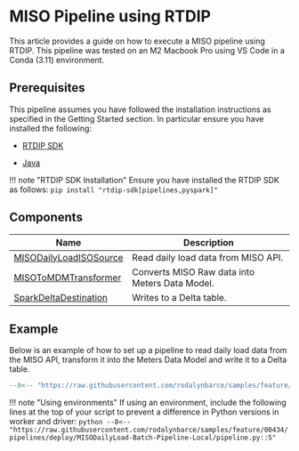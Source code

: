 # MISO Pipeline using RTDIP
This article provides a guide on how to execute a MISO pipeline using RTDIP. This pipeline was tested on an M2 Macbook Pro using VS Code in a Conda (3.11) environment.

## Prerequisites
This pipeline assumes you have followed the installation instructions as specified in the Getting Started section. In particular ensure you have installed the following:

* [RTDIP SDK](../../../../getting-started/installation.md#installing-the-rtdip-sdk)

* [Java](../../../../getting-started/installation.md#java)

!!! note "RTDIP SDK Installation"
    Ensure you have installed the RTDIP SDK as follows:
    ```
    pip install "rtdip-sdk[pipelines,pyspark]"
    ```

## Components
|Name|Description|
|---------------------------|----------------------|
|[MISODailyLoadISOSource](../../../code-reference/pipelines/sources/spark/iso/miso_daily_load_iso.md)|Read daily load data from MISO API.|
|[MISOToMDMTransformer](../../../code-reference/pipelines/transformers/spark/iso/miso_to_mdm.md)|Converts MISO Raw data into Meters Data Model.|
|[SparkDeltaDestination](../../../code-reference/pipelines/destinations/spark/delta.md)|Writes to a Delta table.|

## Example
Below is an example of how to set up a pipeline to read daily load data from the MISO API, transform it into the Meters Data Model and write it to a Delta table.
```python
--8<-- "https://raw.githubusercontent.com/rodalynbarce/samples/feature/00434/pipelines/deploy/MISODailyLoad-Batch-Pipeline-Local/pipeline.py:6:"
```

!!! note "Using environments"
    If using an environment, include the following lines at the top of your script to prevent a difference in Python versions in worker and driver:
    ```python
    --8<-- "https://raw.githubusercontent.com/rodalynbarce/samples/feature/00434/pipelines/deploy/MISODailyLoad-Batch-Pipeline-Local/pipeline.py::5"
    ```